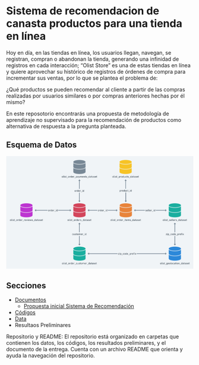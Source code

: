 # Sistema de recomendacion de canasta productos para una tienda en línea
Hoy en día, en las tiendas en línea, los usuarios llegan, navegan, se registran, compran o abandonan la tienda, generando una infinidad de registros en cada interacción;  “Olist Store” es una de estas tiendas en línea y quiere aprovechar su histórico de registros de órdenes de compra para incrementar sus ventas, por lo que se plantea el problema de:

¿Qué productos se pueden recomendar al cliente a partir de las compras realizadas por usuarios similares o por compras anteriores hechas por él mismo?

En este reposotorio encontrarás una propuesta de metodología de aprendizaje no supervisado para la recomendación de productos como alternativa de respuesta a la pregunta planteada.

## Esquema de Datos
![](./documentos/esquema_datos.png)

## Secciones 
* [Documentos](./documentos)
  * [Propuesta inicial Sistema de Recomendación](./documentos/Propuesta_inicial_Sistema_de_Recomendacion.pdf)
* [Códigos](./codigos)
* [Data](./data)
* Resultaos Preliminares


Repositorio y README: El repositorio está organizado en carpetas que contienen los datos, los códigos, los resultados preliminares, y el documento de la entrega.  Cuenta con un archivo README que orienta y ayuda la navegación del repositorio.
